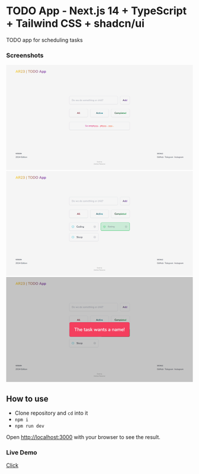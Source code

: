 # TODO App - Next.js 14 + TypeScript + Tailwind CSS + shadcn/ui

TODO app for scheduling tasks

### Screenshots

<img src='todoAppWithoutTasks.png' alt='Without Tasks' width='1000'>

<img src='todoAppWithTasks.png' alt='With Tasks' width='1000'>

<img src='todoAppErrorMessage.png' alt='Error message' width='1000'>

## How to use

- Clone repository and `cd` into it
- `npm i`
- `npm run dev`

Open [http://localhost:3000](http://localhost:3000) with your browser to see the result.

### Live Demo

[Click](https://ar23-todo-app.vercel.app)
